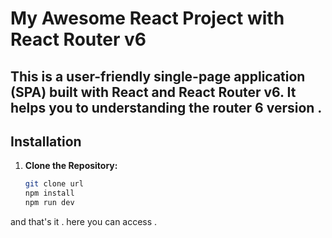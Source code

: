 # My Awesome React Project with React Router v6
## This is a user-friendly single-page application (SPA) built with React and React Router v6. It helps you to understanding the router 6 version .

## Installation

1. **Clone the Repository:**

   ```bash
   git clone url
   npm install
   npm run dev
and that's it . here you can access .
